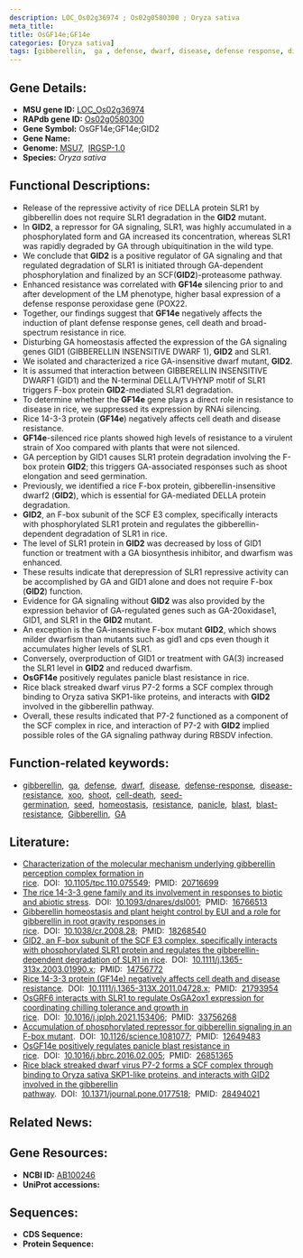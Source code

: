 ```yaml
---
description: LOC_Os02g36974 ; Os02g0580300 ; Oryza sativa
meta_title:
title: OsGF14e;GF14e
categories: [Oryza sativa]
tags: [gibberellin,  ga , defense, dwarf, disease, defense response, disease resistance,  xoo , shoot, cell death, seed germination, seed, homeostasis, resistance, panicle, blast, blast resistance, Gibberellin, GA]
---
```


## Gene Details:
- **MSU gene ID:** [LOC_Os02g36974](http://rice.uga.edu/cgi-bin/ORF_infopage.cgi?orf=LOC_Os02g36974)  
- **RAPdb gene ID:** [Os02g0580300](https://rapdb.dna.affrc.go.jp/locus/?name=Os02g0580300)  
- **Gene Symbol:** OsGF14e;GF14e;GID2
- **Gene Name:**
- **Genome:**  [MSU7](http://rice.uga.edu/),&nbsp;&nbsp;[IRGSP-1.0](https://rapdb.dna.affrc.go.jp/download/irgsp1.html)
- **Species:** *Oryza sativa*

## Functional Descriptions:
   - Release of the repressive activity of rice DELLA protein SLR1 by gibberellin does not require SLR1 degradation in the **GID2** mutant.
   - In **GID2**, a repressor for GA signaling, SLR1, was highly accumulated in a phosphorylated form and GA increased its concentration, whereas SLR1 was rapidly degraded by GA through ubiquitination in the wild type.
   - We conclude that **GID2** is a positive regulator of GA signaling and that regulated degradation of SLR1 is initiated through GA-dependent phosphorylation and finalized by an SCF(**GID2**)-proteasome pathway.
   - Enhanced resistance was correlated with **GF14e** silencing prior to and after development of the LM phenotype, higher basal expression of a defense response peroxidase gene (POX22.
   - Together, our findings suggest that **GF14e** negatively affects the induction of plant defense response genes, cell death and broad-spectrum resistance in rice.
   - Disturbing GA homeostasis affected the expression of the GA signaling genes GID1 (GIBBERELLIN INSENSITIVE DWARF 1), **GID2** and SLR1.
   - We isolated and characterized a rice GA-insensitive dwarf mutant, **GID2**.
   - It is assumed that interaction between GIBBERELLIN INSENSITIVE DWARF1 (GID1) and the N-terminal DELLA/TVHYNP motif of SLR1 triggers F-box protein **GID2**-mediated SLR1 degradation.
   - To determine whether the **GF14e** gene plays a direct role in resistance to disease in rice, we suppressed its expression by RNAi silencing.
   - Rice 14-3-3 protein (**GF14e**) negatively affects cell death and disease resistance.
   - **GF14e**-silenced rice plants showed high levels of resistance to a virulent strain of Xoo compared with plants that were not silenced.
   - GA perception by GID1 causes SLR1 protein degradation involving the F-box protein **GID2**; this triggers GA-associated responses such as shoot elongation and seed germination.
   - Previously, we identified a rice F-box protein, gibberellin-insensitive dwarf2 (**GID2**), which is essential for GA-mediated DELLA protein degradation.
   - **GID2**, an F-box subunit of the SCF E3 complex, specifically interacts with phosphorylated SLR1 protein and regulates the gibberellin-dependent degradation of SLR1 in rice.
   - The level of SLR1 protein in **GID2** was decreased by loss of GID1 function or treatment with a GA biosynthesis inhibitor, and dwarfism was enhanced.
   - These results indicate that derepression of SLR1 repressive activity can be accomplished by GA and GID1 alone and does not require F-box (**GID2**) function.
   - Evidence for GA signaling without **GID2** was also provided by the expression behavior of GA-regulated genes such as GA-20oxidase1, GID1, and SLR1 in the **GID2** mutant.
   - An exception is the GA-insensitive F-box mutant **GID2**, which shows milder dwarfism than mutants such as gid1 and cps even though it accumulates higher levels of SLR1.
   - Conversely, overproduction of GID1 or treatment with GA(3) increased the SLR1 level in **GID2** and reduced dwarfism.
   - **OsGF14e** positively regulates panicle blast resistance in rice.
   - Rice black streaked dwarf virus P7-2 forms a SCF complex through binding to Oryza sativa SKP1-like proteins, and interacts with **GID2** involved in the gibberellin pathway.
   - Overall, these results indicated that P7-2 functioned as a component of the SCF complex in rice, and interaction of P7-2 with **GID2** implied possible roles of the GA signaling pathway during RBSDV infection.

## Function-related keywords:
   - [gibberellin](/tags/gibberellin/),&nbsp;&nbsp;[ga](/tags/ga/),&nbsp;&nbsp;[defense](/tags/defense/),&nbsp;&nbsp;[dwarf](/tags/dwarf/),&nbsp;&nbsp;[disease](/tags/disease/),&nbsp;&nbsp;[defense-response](/tags/defense-response/),&nbsp;&nbsp;[disease-resistance](/tags/disease-resistance/),&nbsp;&nbsp;[xoo](/tags/xoo/),&nbsp;&nbsp;[shoot](/tags/shoot/),&nbsp;&nbsp;[cell-death](/tags/cell-death/),&nbsp;&nbsp;[seed-germination](/tags/seed-germination/),&nbsp;&nbsp;[seed](/tags/seed/),&nbsp;&nbsp;[homeostasis](/tags/homeostasis/),&nbsp;&nbsp;[resistance](/tags/resistance/),&nbsp;&nbsp;[panicle](/tags/panicle/),&nbsp;&nbsp;[blast](/tags/blast/),&nbsp;&nbsp;[blast-resistance](/tags/blast-resistance/),&nbsp;&nbsp;[Gibberellin](/tags/Gibberellin/),&nbsp;&nbsp;[GA](/tags/GA/)

## Literature:
   - [Characterization of the molecular mechanism underlying gibberellin perception complex formation in rice](https://www.doi.org/10.1105/tpc.110.075549).&nbsp;&nbsp;DOI:&nbsp;&nbsp;[10.1105/tpc.110.075549](https://www.doi.org/10.1105/tpc.110.075549);&nbsp;&nbsp;PMID:&nbsp;&nbsp;[20716699](https://pubmed.ncbi.nlm.nih.gov/20716699/)
   - [The rice 14-3-3 gene family and its involvement in responses to biotic and abiotic stress](https://www.doi.org/10.1093/dnares/dsl001).&nbsp;&nbsp;DOI:&nbsp;&nbsp;[10.1093/dnares/dsl001](https://www.doi.org/10.1093/dnares/dsl001);&nbsp;&nbsp;PMID:&nbsp;&nbsp;[16766513](https://pubmed.ncbi.nlm.nih.gov/16766513/)
   - [Gibberellin homeostasis and plant height control by EUI and a role for gibberellin in root gravity responses in rice](https://www.doi.org/10.1038/cr.2008.28).&nbsp;&nbsp;DOI:&nbsp;&nbsp;[10.1038/cr.2008.28](https://www.doi.org/10.1038/cr.2008.28);&nbsp;&nbsp;PMID:&nbsp;&nbsp;[18268540](https://pubmed.ncbi.nlm.nih.gov/18268540/)
   - [GID2, an F-box subunit of the SCF E3 complex, specifically interacts with phosphorylated SLR1 protein and regulates the gibberellin-dependent degradation of SLR1 in rice](https://www.doi.org/10.1111/j.1365-313x.2003.01990.x).&nbsp;&nbsp;DOI:&nbsp;&nbsp;[10.1111/j.1365-313x.2003.01990.x](https://www.doi.org/10.1111/j.1365-313x.2003.01990.x);&nbsp;&nbsp;PMID:&nbsp;&nbsp;[14756772](https://pubmed.ncbi.nlm.nih.gov/14756772/)
   - [Rice 14-3-3 protein (GF14e) negatively affects cell death and disease resistance](https://www.doi.org/10.1111/j.1365-313X.2011.04728.x).&nbsp;&nbsp;DOI:&nbsp;&nbsp;[10.1111/j.1365-313X.2011.04728.x](https://www.doi.org/10.1111/j.1365-313X.2011.04728.x);&nbsp;&nbsp;PMID:&nbsp;&nbsp;[21793954](https://pubmed.ncbi.nlm.nih.gov/21793954/)
   - [OsGRF6 interacts with SLR1 to regulate OsGA2ox1 expression for coordinating chilling tolerance and growth in rice](https://www.doi.org/10.1016/j.jplph.2021.153406).&nbsp;&nbsp;DOI:&nbsp;&nbsp;[10.1016/j.jplph.2021.153406](https://www.doi.org/10.1016/j.jplph.2021.153406);&nbsp;&nbsp;PMID:&nbsp;&nbsp;[33756268](https://pubmed.ncbi.nlm.nih.gov/33756268/)
   - [Accumulation of phosphorylated repressor for gibberellin signaling in an F-box mutant](https://www.doi.org/10.1126/science.1081077).&nbsp;&nbsp;DOI:&nbsp;&nbsp;[10.1126/science.1081077](https://www.doi.org/10.1126/science.1081077);&nbsp;&nbsp;PMID:&nbsp;&nbsp;[12649483](https://pubmed.ncbi.nlm.nih.gov/12649483/)
   - [OsGF14e positively regulates panicle blast resistance in rice](https://www.doi.org/10.1016/j.bbrc.2016.02.005).&nbsp;&nbsp;DOI:&nbsp;&nbsp;[10.1016/j.bbrc.2016.02.005](https://www.doi.org/10.1016/j.bbrc.2016.02.005);&nbsp;&nbsp;PMID:&nbsp;&nbsp;[26851365](https://pubmed.ncbi.nlm.nih.gov/26851365/)
   - [Rice black streaked dwarf virus P7-2 forms a SCF complex through binding to Oryza sativa SKP1-like proteins, and interacts with GID2 involved in the gibberellin pathway](https://www.doi.org/10.1371/journal.pone.0177518).&nbsp;&nbsp;DOI:&nbsp;&nbsp;[10.1371/journal.pone.0177518](https://www.doi.org/10.1371/journal.pone.0177518);&nbsp;&nbsp;PMID:&nbsp;&nbsp;[28494021](https://pubmed.ncbi.nlm.nih.gov/28494021/)

## Related News:

## Gene Resources:
- **NCBI ID:**  [AB100246](http://www.ncbi.nlm.nih.gov/nuccore/AB100246)
- **UniProt accessions:** [](https://www.uniprot.org/uniprotkb//entry)

## Sequences:
- **CDS Sequence:**
- **Protein Sequence:**
